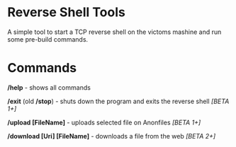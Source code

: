 # Reverse Shell Tools

A simple tool to start a TCP reverse shell on the victoms mashine and run some pre-build commands.

# Commands
**/help** - shows all commands

**/exit** (old **/stop**) - shuts down the program and exits the reverse shell  *[BETA 1+]*

**/upload [FileName]** - uploads selected file on Anonfiles  *[BETA 1+]*

**/download [Uri] [FileName]** - downloads a file from the web *[BETA 2+]*
